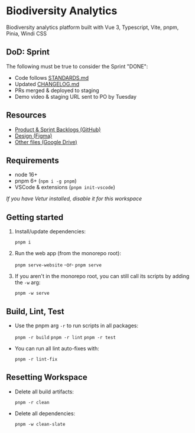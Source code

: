 # Biodiversity Analytics

Biodiversity analytics platform built with Vue 3, Typescript, Vite, pnpm, Pinia, Windi CSS

## DoD: Sprint

The following must be true to consider the Sprint "DONE":

- Code follows [STANDARDS.md](https://github.com/rfcx/biodiversity-analytics/blob/develop/STANDARDS.md)
- Updated [CHANGELOG.md](https://github.com/rfcx/biodiversity-analytics/blob/develop/CHANGELOG.md)
- PRs merged & deployed to staging
- Demo video & staging URL sent to PO by Tuesday

## Resources

- [Product & Sprint Backlogs (GitHub)](https://github.com/orgs/rfcx/projects/4)
- [Design (Figma)](https://www.figma.com/files/team/1022436685454438648/Biodiversity-Team)
- [Other files (Google Drive)](https://drive.google.com/drive/folders/17ZdAoPzetLPqkes4lkGQlKg_uHpkyxxg)

## Requirements

- node 16+
- pnpm 6+ (`npm i -g pnpm`)
- VSCode & extensions (`pnpm init-vscode`)

_If you have Vetur installed, disable it for this workspace_

## Getting started

1. Install/update dependencies:

   `pnpm i`

2. Run the web app (from the monorepo root):

   `pnpm serve-website` -or- `pnpm serve`

3. If you aren't in the monorepo root, you can still call its scripts by adding the `-w` arg:

   `pnpm -w serve`

## Build, Lint, Test

- Use the pnpm arg `-r` to run scripts in all packages:

  `pnpm -r build`
   `pnpm -r lint`
   `pnpm -r test`

- You can run all lint auto-fixes with:

  `pnpm -r lint-fix`

## Resetting Workspace

- Delete all build artifacts:

  `pnpm -r clean`

- Delete all dependencies:

  `pnpm -w clean-slate`
